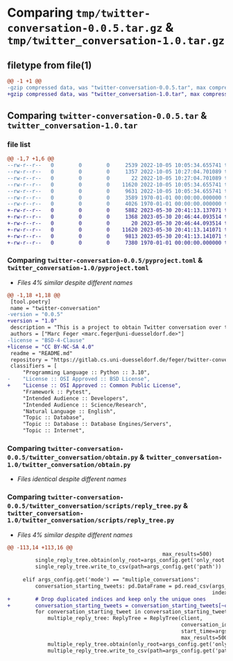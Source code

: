 # Comparing `tmp/twitter-conversation-0.0.5.tar.gz` & `tmp/twitter_conversation-1.0.tar.gz`

## filetype from file(1)

```diff
@@ -1 +1 @@
-gzip compressed data, was "twitter-conversation-0.0.5.tar", max compression
+gzip compressed data, was "twitter_conversation-1.0.tar", max compression
```

## Comparing `twitter-conversation-0.0.5.tar` & `twitter_conversation-1.0.tar`

### file list

```diff
@@ -1,7 +1,6 @@
--rw-r--r--   0        0        0     2539 2022-10-05 10:05:34.655741 twitter-conversation-0.0.5/README.md
--rw-r--r--   0        0        0     1357 2022-10-05 10:27:04.701089 twitter-conversation-0.0.5/pyproject.toml
--rw-r--r--   0        0        0       22 2022-10-05 10:27:04.701089 twitter-conversation-0.0.5/twitter_conversation/__init__.py
--rw-r--r--   0        0        0    11620 2022-10-05 10:05:34.655741 twitter-conversation-0.0.5/twitter_conversation/obtain.py
--rw-r--r--   0        0        0     9631 2022-10-05 10:05:34.655741 twitter-conversation-0.0.5/twitter_conversation/scripts/reply_tree.py
--rw-r--r--   0        0        0     3589 1970-01-01 00:00:00.000000 twitter-conversation-0.0.5/setup.py
--rw-r--r--   0        0        0     4026 1970-01-01 00:00:00.000000 twitter-conversation-0.0.5/PKG-INFO
+-rw-r--r--   0        0        0     5882 2023-05-30 20:41:13.137071 twitter_conversation-1.0/README.md
+-rw-r--r--   0        0        0     1368 2023-05-30 20:46:44.093514 twitter_conversation-1.0/pyproject.toml
+-rw-r--r--   0        0        0       20 2023-05-30 20:46:44.093514 twitter_conversation-1.0/twitter_conversation/__init__.py
+-rw-r--r--   0        0        0    11620 2023-05-30 20:41:13.141071 twitter_conversation-1.0/twitter_conversation/obtain.py
+-rw-r--r--   0        0        0     9813 2023-05-30 20:41:13.141071 twitter_conversation-1.0/twitter_conversation/scripts/reply_tree.py
+-rw-r--r--   0        0        0     7380 1970-01-01 00:00:00.000000 twitter_conversation-1.0/PKG-INFO
```

### Comparing `twitter-conversation-0.0.5/pyproject.toml` & `twitter_conversation-1.0/pyproject.toml`

 * *Files 4% similar despite different names*

```diff
@@ -1,18 +1,18 @@
 [tool.poetry]
 name = "twitter-conversation"
-version = "0.0.5"
+version = "1.0"
 description = "This is a project to obtain Twitter conversation over the Twitter-API v2 and to store them as csv."
 authors = ["Marc Feger <marc.feger@uni-duesseldorf.de>"]
-license = "BSD-4-Clause"
+license = "CC BY-NC-SA 4.0"
 readme = "README.md"
 repository = "https://gitlab.cs.uni-duesseldorf.de/feger/twitter-conversation"
 classifiers = [
     "Programming Language :: Python :: 3.10",
-    "License :: OSI Approved :: BSD License",
+    "License :: OSI Approved :: Common Public License",
     "Framework :: Pytest",
     "Intended Audience :: Developers",
     "Intended Audience :: Science/Research",
     "Natural Language :: English",
     "Topic :: Database",
     "Topic :: Database :: Database Engines/Servers",
     "Topic :: Internet",
```

### Comparing `twitter-conversation-0.0.5/twitter_conversation/obtain.py` & `twitter_conversation-1.0/twitter_conversation/obtain.py`

 * *Files identical despite different names*

### Comparing `twitter-conversation-0.0.5/twitter_conversation/scripts/reply_tree.py` & `twitter_conversation-1.0/twitter_conversation/scripts/reply_tree.py`

 * *Files 4% similar despite different names*

```diff
@@ -113,14 +113,16 @@
                                                  max_results=500)
         single_reply_tree.obtain(only_root=args_config.get('only_root'))
         single_reply_tree.write_to_csv(path=args_config.get('path'))
 
     elif args_config.get('mode') == "multiple_conversations":
         conversation_starting_tweets: pd.DataFrame = pd.read_csv(args_config.get('starting_tweets'),
                                                                  index_col=args_config.get('index'))
+        # Drop duplicated indices and keep only the unique ones
+        conversation_starting_tweets = conversation_starting_tweets[~conversation_starting_tweets.index.duplicated()]
         for conversation_starting_tweet in conversation_starting_tweets.index:
             multiple_reply_tree: ReplyTree = ReplyTree(client,
                                                        conversation_id=conversation_starting_tweet,
                                                        start_time=args_config.get('start'),
                                                        max_results=500)
             multiple_reply_tree.obtain(only_root=args_config.get('only_root'))
             multiple_reply_tree.write_to_csv(path=args_config.get('path'))
```

